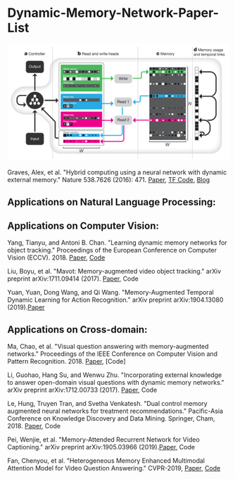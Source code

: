 # Dynamic-Memory-Network-Paper-List
![The paper list of dynamic memory network](https://github.com/wangxiao5791509/Dynamic-Memory-Network-Paper-List/blob/master/Screenshot%20from%202019-05-19%2018:12:47.png) 


Graves, Alex, et al. "Hybrid computing using a neural network with dynamic external memory." Nature 538.7626 (2016): 471. 
[Paper](https://campus.swarma.org/public/ueditor/php/upload/file/20170609/1497019302822809.pdf), [TF Code](https://github.com/deepmind/dnc), [Blog](https://deepmind.com/research/dnc/) 


## Applications on Natural Language Processing: 


## Applications on Computer Vision: 
Yang, Tianyu, and Antoni B. Chan. "Learning dynamic memory networks for object tracking." Proceedings of the European Conference on Computer Vision (ECCV). 2018. [Paper](http://openaccess.thecvf.com/content_ECCV_2018/papers/Tianyu_Yang_Learning_Dynamic_Memory_ECCV_2018_paper.pdf), [Code](https://github.com/skyoung/MemTrack) 

Liu, Boyu, et al. "Mavot: Memory-augmented video object tracking." arXiv preprint arXiv:1711.09414 (2017). [Paper](https://arxiv.org/pdf/1711.09414), Code

Yuan, Yuan, Dong Wang, and Qi Wang. "Memory-Augmented Temporal Dynamic Learning for Action Recognition." arXiv preprint arXiv:1904.13080 (2019).[Paper](https://arxiv.org/pdf/1904.13080.pdf)



## Applications on Cross-domain: 
Ma, Chao, et al. "Visual question answering with memory-augmented networks." Proceedings of the IEEE Conference on Computer Vision and Pattern Recognition. 2018. [Paper](http://openaccess.thecvf.com/content_cvpr_2018/papers/Ma_Visual_Question_Answering_CVPR_2018_paper.pdf), [Code]

Li, Guohao, Hang Su, and Wenwu Zhu. "Incorporating external knowledge to answer open-domain visual questions with dynamic memory networks." arXiv preprint arXiv:1712.00733 (2017). [Paper](https://arxiv.org/pdf/1712.00733), Code

Le, Hung, Truyen Tran, and Svetha Venkatesh. "Dual control memory augmented neural networks for treatment recommendations." Pacific-Asia Conference on Knowledge Discovery and Data Mining. Springer, Cham, 2018. [Paper](https://arxiv.org/pdf/1802.03689), Code 

Pei, Wenjie, et al. "Memory-Attended Recurrent Network for Video Captioning." arXiv preprint arXiv:1905.03966 (2019).[Paper](https://arxiv.org/pdf/1905.03966), Code 

Fan, Chenyou, et al. "Heterogeneous Memory Enhanced Multimodal Attention Model for Video Question Answering." CVPR-2019, [Paper](https://arxiv.org/pdf/1904.04357), [Code](https://github.com/fanchenyou/HME-VideoQA/tree/master/msvd-qa)






























